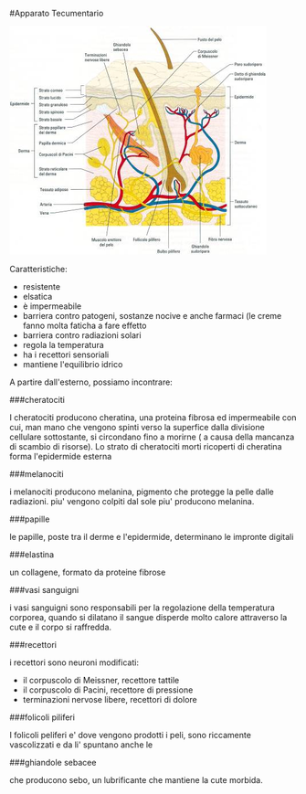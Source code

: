 #Apparato Tecumentario

![schema dell'epidermide](./Images/apparato_tecumentario.jpg)

Caratteristiche:

- resistente
- elsatica
- è impermeabile
- barriera contro patogeni, sostanze nocive e anche farmaci (le creme fanno
  molta faticha a fare effetto
- barriera contro radiazioni solari
- regola la temperatura
- ha i recettori sensoriali
- mantiene l'equilibrio idrico

A partire dall'esterno, possiamo incontrare:

###cheratociti

I cheratociti producono cheratina, una proteina fibrosa ed impermeabile con cui,
man mano che vengono spinti verso la superfice dalla divisione cellulare
sottostante, si circondano fino a morirne ( a causa della mancanza di scambio di
risorse). Lo strato di cheratociti morti ricoperti di cheratina forma
l'epidermide esterna

###melanociti

i melanociti producono melanina, pigmento che protegge la pelle dalle
radiazioni. piu' vengono colpiti dal sole piu' producono melanina.

###papille

le papille, poste tra il derme e l'epidermide, determinano le impronte digitali

###elastina

un collagene, formato da proteine fibrose

###vasi sanguigni

i vasi sanguigni sono responsabili per la regolazione della temperatura
corporea, quando si dilatano il sangue disperde molto calore attraverso la cute
e il corpo si raffredda.

###recettori

i recettori sono neuroni modificati:

- il corpuscolo di Meissner, recettore tattile
- il corpuscolo di Pacini, recettore di pressione
- terminazioni nervose libere, recettori di dolore

###folicoli piliferi 

I folicoli peliferi e' dove vengono prodotti i peli, sono riccamente
vascolizzati e da li' spuntano anche le 

###ghiandole sebacee

che producono sebo, un lubrificante che mantiene la cute morbida.
